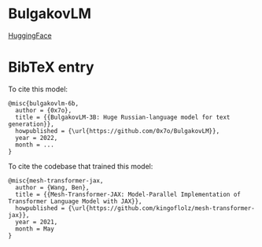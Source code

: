 # BulgakovLM
[HuggingFace](https://huggingface.co/0x7194633/BulgakovLM-3B)

# BibTeX entry
To cite this model:

```
@misc{bulgakovlm-6b,
  author = {0x7o},
  title = {{BulgakovLM-3B: Huge Russian-language model for text generation}},
  howpublished = {\url{https://github.com/0x7o/BulgakovLM}},
  year = 2022,
  month = ...
}
```

To cite the codebase that trained this model:

```
@misc{mesh-transformer-jax,
  author = {Wang, Ben},
  title = {{Mesh-Transformer-JAX: Model-Parallel Implementation of Transformer Language Model with JAX}},
  howpublished = {\url{https://github.com/kingoflolz/mesh-transformer-jax}},
  year = 2021,
  month = May
}
```
